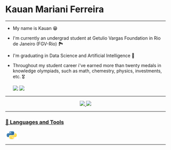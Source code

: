 # Kauan Mariani Ferreira
---

- My name is Kauan 😁
- I'm currently an undergrad student at Getulio Vargas Foundation in Rio de Janeiro (FGV-Rio) 🏞️
- I'm graduating in Data Science and Artificial Intelligence 🎲
- Throughout my student career i've earned more than twenty medals in knowledge olympiads, such as math, chemestry, physics, investments, etc. 🎖️

  <a href="https://www.linkedin.com/in/kauan-ferreira/" target="_blank"><img src="https://img.shields.io/badge/-LinkedIn-%230077B5?style=for-the-badge&logo=linkedin&logoColor=white" target="_blank"></a> 
    <a href = "mailto:kauan.ferreira@hotmail.com"><img src="https://img.shields.io/badge/-Gmail-%23333?style=for-the-badge&logo=gmail&logoColor=white" target="_blank"></a>

---
<div>
  <p align = center>
    <a href = "https://github.com/kauanmaf">
    <img height = "175px" src = "https://github-readme-stats.vercel.app/api?username=kauanmaf&show_icons=true&theme=highcontrast">
    <img height = "175px" src = "https://github-readme-stats.vercel.app/api/top-langs/?username=kauanmaf&layout=compact&theme=highcontrast">
  </p>
</div>

---
### 🧰 Languages and Tools

<img align="center" alt="Rafa-Python" height="30" width="40" src="https://raw.githubusercontent.com/devicons/devicon/master/icons/python/python-original.svg">

---

